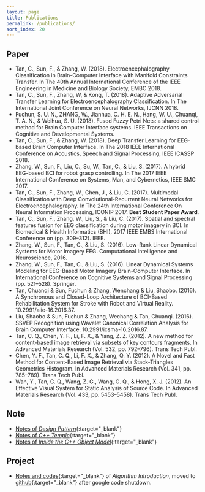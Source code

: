 ```yaml
---
layout: page
title: Publications
permalink: /publications/
sort_index: 20
---
```


Paper
----------------

* Tan, C., Sun, F., & Zhang, W. (2018). Electroencephalography Classification in Brain-Computer Interface with Manifold Constraints Transfer. In The 40th Annual International Conference of the IEEE Engineering in Medicine and Biology Society, EMBC 2018.
* Tan, C., Sun, F., Zhang, W, & Kong, T. (2018). Adaptive Adversarial Transfer Learning for Electroencephalography Classification. In The International Joint Conference on Neural Networks, IJCNN 2018.
* Fuchun, S. U. N., ZHANG, W., Jianhua, C. H. E. N., Hang, W. U., Chuanqi, T. A. N., & Weihua, S. U. (2018). Fused Fuzzy Petri Nets: a shared control method for Brain Computer Interface systems. IEEE Transactions on Cognitive and Developmental Systems.
* Tan, C., Sun, F., & Zhang, W. (2018). Deep Transfer Learning for EEG-based Brain Computer Interface. In The 2018 IEEE International Conference on Acoustics, Speech and Signal Processing, IEEE ICASSP 2018.
* Zhang, W., Sun, F., Liu, C., Su, W., Tan, C., & Liu, S. (2017). A hybrid EEG-based BCI for robot grasp controlling. In The 2017 IEEE International Conference on Systems, Man, and Cybernetics, IEEE SMC 2017.
* Tan, C., Sun, F., Zhang, W., Chen, J., & Liu, C. (2017). Multimodal Classification with Deep Convolutional-Recurrent Neural Networks for Electroencephalography. In The 24th International Conference On Neural Information Processing, ICONIP 2017. **Best Student Paper Award**.
* Tan, C., Sun, F., Zhang, W., Liu, S., & Liu, C. (2017). Spatial and spectral features fusion for EEG classification during motor imagery in BCI. In Biomedical & Health Informatics (BHI), 2017 IEEE EMBS International Conference on (pp. 309–312). IEEE.
* Zhang, W., Sun, F., Tan, C., & Liu, S. (2016). Low-Rank Linear Dynamical Systems for Motor Imagery EEG. Computational Intelligence and Neuroscience, 2016.
* Zhang, W., Sun, F., Tan, C., & Liu, S. (2016). Linear Dynamical Systems Modeling for EEG-Based Motor Imagery Brain-Computer Interface. In International Conference on Cognitive Systems and Signal Processing (pp. 521–528). Springer.
* Tan, Chuanqi & Sun, Fuchun & Zhang, Wenchang & Liu, Shaobo. (2016). A Synchronous and Closed-Loop Architecture of BCI-Based Rehabilitation System for Stroke with Robot and Virtual Reality. 10.2991/aiie-16.2016.37. 
* Liu, Shaobo & Sun, Fuchun & Zhang, Wechang & Tan, Chuanqi. (2016). SSVEP Recognition using Wavelet Canonical Correlation Analysis for Brain Computer Interface. 10.2991/icsma-16.2016.87. 
* Tan, C. Q., Chen, Y. F., Li, F. X., & Yang, Z. Z. (2012). A new method for content-based image retrieval via subsets of key contours fragments. In Advanced Materials Research (Vol. 532, pp. 792–796). Trans Tech Publ.
* Chen, Y. F., Tan, C. Q., Li, F. X., & Zhang, Q. Y. (2012). A Novel and Fast Method for Content-Based Image Retrieval via Stack-Triangles Geometrics Histogram. In Advanced Materials Research (Vol. 341, pp. 785–789). Trans Tech Publ.
* Wan, Y., Tan, C. Q., Wang, Z. G., Wang, G. Q., & Hong, X. J. (2012). An Effective Visual System for Static Analysis of Source Code. In Advanced Materials Research (Vol. 433, pp. 5453–5458). Trans Tech Publ.

Note
---------------

* [Notes of *Design Pattern*](/attachment/设计模式.pdf){:target="_blank"}
* [Notes of *C++ Temple*](/attachment/C++Templates_%E8%AF%BB%E4%B9%A6%E7%AC%94%E8%AE%B0.pdf){:target="_blank"}
* [Notes of *Inside the C++ Object Model*](/attachment/%E6%B7%B1%E5%BA%A6%E6%8E%A2%E7%B4%A2C++%E5%AF%B9%E8%B1%A1%E6%A8%A1%E5%9E%8B_%E8%AF%BB%E4%B9%A6%E7%AC%94%E8%AE%B0.pdf){:target="_blank"}

Project
----------------

* [Notes and codes](http://code.google.com/p/introduction-to-algorithms-notes/){:target="_blank"} of *Algorithm Introduction*, moved to [github](https://github.com/chuanqitan/introduction-to-algorithms-notes){:target="_blank"} after google code shutdown.

